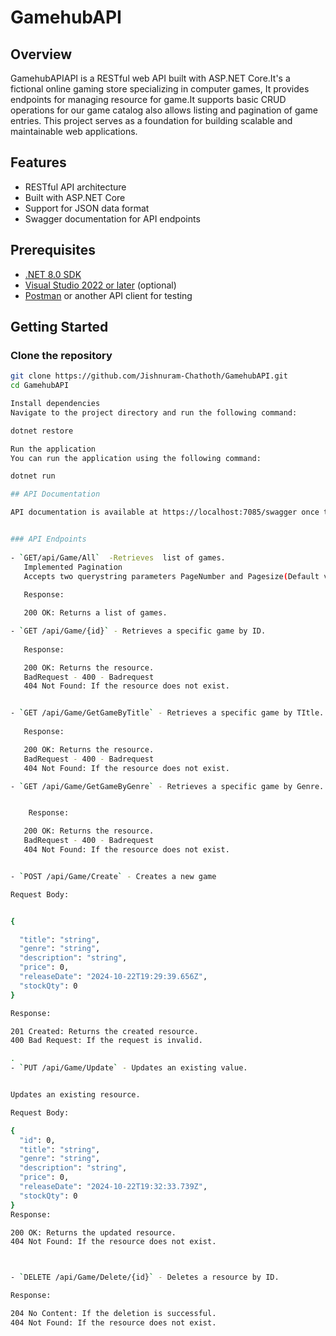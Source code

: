 # GamehubAPI

## Overview

GamehubAPIAPI is a RESTful web API built with ASP.NET Core.It's a fictional online gaming store specializing in computer games, It provides endpoints for managing resource for game.It supports basic CRUD operations for our game catalog also allows listing and pagination of game entries. This project serves as a foundation for building scalable and maintainable web applications.

## Features

- RESTful API architecture
- Built with ASP.NET Core
- Support for JSON data format
- Swagger documentation for API endpoints

## Prerequisites

- [.NET 8.0 SDK](https://dotnet.microsoft.com/download)
- [Visual Studio 2022 or later](https://visualstudio.microsoft.com/downloads/) (optional)
- [Postman](https://www.postman.com/) or another API client for testing

## Getting Started

### Clone the repository

```bash
git clone https://github.com/Jishnuram-Chathoth/GamehubAPI.git
cd GamehubAPI

Install dependencies
Navigate to the project directory and run the following command:

dotnet restore

Run the application
You can run the application using the following command:

dotnet run

## API Documentation

API documentation is available at https://localhost:7085/swagger once the application is running. Use this to explore the available endpoints and test them interactively.


### API Endpoints
  
- `GET/api/Game/All`  -Retrieves  list of games.
   Implemented Pagination
   Accepts two querystring parameters PageNumber and Pagesize(Default value is 1 and 10 respectively)
   
   Response:

   200 OK: Returns a list of games.

- `GET /api/Game/{id}` - Retrieves a specific game by ID.
   
   Response:

   200 OK: Returns the resource.
   BadRequest - 400 - Badrequest 
   404 Not Found: If the resource does not exist.


- `GET /api/Game/GetGameByTitle` - Retrieves a specific game by TItle.
   
   Response:

   200 OK: Returns the resource.
   BadRequest - 400 - Badrequest 
   404 Not Found: If the resource does not exist.

- `GET /api/Game/GetGameByGenre` - Retrieves a specific game by Genre.


    Response:

   200 OK: Returns the resource.
   BadRequest - 400 - Badrequest 
   404 Not Found: If the resource does not exist.


- `POST /api/Game/Create` - Creates a new game

Request Body:


{

  "title": "string",
  "genre": "string",
  "description": "string",
  "price": 0,
  "releaseDate": "2024-10-22T19:29:39.656Z",
  "stockQty": 0
}

Response:

201 Created: Returns the created resource.
400 Bad Request: If the request is invalid.

.
- `PUT /api/Game/Update` - Updates an existing value.


Updates an existing resource.

Request Body:

{
  "id": 0,
  "title": "string",
  "genre": "string",
  "description": "string",
  "price": 0,
  "releaseDate": "2024-10-22T19:32:33.739Z",
  "stockQty": 0
}
Response:

200 OK: Returns the updated resource.
404 Not Found: If the resource does not exist.



- `DELETE /api/Game/Delete/{id}` - Deletes a resource by ID.

Response:

204 No Content: If the deletion is successful.
404 Not Found: If the resource does not exist.




